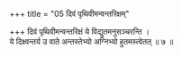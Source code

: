 +++
title = "05 दिवं पृथिवीमन्वन्तरिक्षम्"

+++
दिवं पृथिवीमन्वन्तरिक्षं ये विद्युतमनुसञ्चरन्ति ।  
ये दिक्ष्वन्तर्य उ वाते अन्तस्तेभ्यो अग्निभ्यो हुतमस्त्वेतत् ॥ ७ ॥
